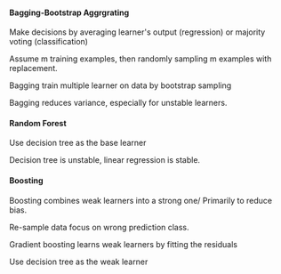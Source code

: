 #### Bagging-Bootstrap Aggrgrating



Make decisions by averaging learner's output (regression) or majority voting (classification)



Assume m training examples, then randomly sampling m examples with replacement.



Bagging train multiple learner on data by bootstrap sampling

Bagging reduces variance, especially for unstable learners.



#### Random Forest

Use decision tree as the base learner

Decision tree is unstable, linear regression is stable.



#### Boosting

Boosting combines weak learners into a strong one/ Primarily to reduce bias.



Re-sample data focus on wrong prediction class.



Gradient boosting learns weak learners by fitting the residuals



Use decision tree as the weak learner